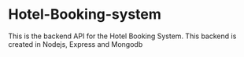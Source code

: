 # Hotel-Booking-system
This is the backend API for the Hotel Booking System. This backend is created in Nodejs, Express and Mongodb
